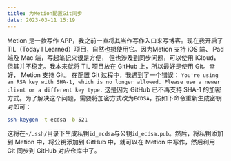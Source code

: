 ```yaml
---
title: 为Metion配置Git同步
date: 2023-03-11 15:19
---
```

Metion 是一款写作 APP，我之前一直将其当作写作入口来写博客。现在我开启了 TIL（Today I Learned）项目，自然也想使用它。因为Metion 支持 iOS 端、iPad 端及 Mac 端，写起笔记来很是方便，
但也涉及到同步问题，可以使用 iCloud，但其并不稳定。我本来就将 TIL 项目放在 GitHub 上，所以最好是使用 Git。幸好， Metion 支持 Git。
在配置 Git 过程中，我遇到了一个错误： `You're using an RSA key with SHA-1, which is no longer allowed. Please use a newer client or a different key type.`
这是因为 GitHub 已不再支持 SHA-1 的加密方式。为了解决这个问题，需要将加密方式改为`ECDSA`，按如下命令重新生成密钥对即可：
```bash
ssh-keygen -t ecdsa -b 521
```
这将在`~/.ssh/`目录下生成私钥`id_ecdsa`与公钥`id_ecdsa.pub`。然后，将私钥添加到 Metion 中，将公钥添加到 GitHub 中，就可以在 Metion 中写作，然后利用 Git 同步到 GitHub 对应仓库中了。